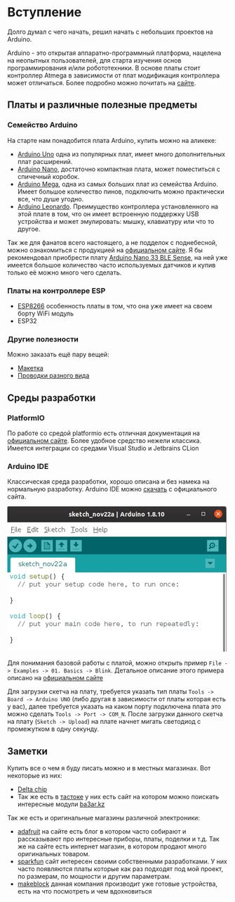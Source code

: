 # Вступление

Долго думал с чего начать, решил начать с небольших проектов на Arduino.

Arduino - это открытая аппаратно-программный платформа, нацелена на неопытных пользователей, для старта изучения основ программирования и/или робототехники. В основе платы стоит контроллер Atmega в зависимости от плат модификация контроллера может отличаться. Более подробно можно почитать на [сайте](https://www.arduino.cc/en/Guide/Introduction).

## Платы и различные полезные предметы

### Семейство Arduino

На старте нам понадобится плата Arduino, купить можно на аликеке:

* [Arduino Uno](https://ru.aliexpress.com/item/33009726379.html) одна из популярных плат, имеет много дополнительных плат расширений.
* [Arduino Nano](https://ru.aliexpress.com/item/32242048437.html), достаточно компактная плата, может поместиться с спичечный коробок.
* [Arduino Mega](https://www.aliexpress.com/item/4000235952850.html), одна из самых больших плат из семейства Arduino. Имеет большое количество пинов, подключить можно практически все, что душе угодно.
* [Arduino Leonardo](https://www.aliexpress.com/item/32923016834.html). Преимущество контроллера установленного на этой плате в том, что он имеет встроенную поддержку USB устройства и может эмулировать: мышку, клавиатуру или что то другое.

Так же для фанатов всего настоящего, а не подделок с поднебесной, можно ознакомиться с продукцией на [официальном сайте](https://store.arduino.cc/usa/arduino/boards-modules). Я бы рекомендовал приобрести плату [Arduino Nano 33 BLE Sense](https://store.arduino.cc/usa/nano-33-ble-sense-with-headers), на ней уже имеется большое количество часто используемых датчиков и купив только её можно много чего сделать.

### Платы на контроллере ESP

* [ESP8266](https://www.aliexpress.com/item/32647690484.html) особенность платы в том, что она уже имеет на своем борту WiFi модуль
* ESP32

### Другие полезности

Можно заказать ещё пару вещей:

* [Макетка](https://ru.aliexpress.com/item/32432740751.html)
* [Проводки разного вида](https://ru.aliexpress.com/item/32662824675.html)

## Среды разработки

### PlatformIO

По работе со средой platformio есть отличная документация на [официальном сайте](https://platformio.org/install/ide?install=vscode). Более удобное средство нежели классика. Имеется интеграции со средами Visual Studio и Jetbrains CLion

### Arduino IDE

Классическая среда разработки, хорошо описана и без намека на нормальную разработку. Arduino IDE можно [скачать](https://www.arduino.cc/en/Main/Software) с официального сайта.

![Arduino IDE](../img/00/arduino-ide.png)

Для понимания базовой работы с платой, можно открыть пример ```File -> Examples -> 01. Basics -> Blink```. Детальное описание этого примера описано на [официальном сайте](https://www.arduino.cc/en/Tutorial/Blink)

Для загрузки скетча на плату, требуется указать тип платы ```Tools -> Board -> Arduino UNO``` (либо другая в зависимости от платы которая есть у вас), далее требуется указать на каком порту подключена плата это можно сделать ```Tools -> Port -> COM_N```. После загрузки данного скетча на плату (```Sketch -> Upload```) на плате начнет мигать светодиод с промежутком в одну секунду.

## Заметки

Купить все о чем я буду писать можно и в местных магазинах. Вот некоторые из них:

* [Delta chip](https://go.2gis.com/qny6b)
* Так же есть в [тастоке](https://go.2gis.com/2oxdd) у них есть сайт на котором можно поискать интересные модули [ba3ar.kz](http://ba3ar.kz/)

Так же есть и оригинальные магазины различной электроники:

* [adafruit](https://www.adafruit.com/) на сайте есть блог в котором часто собирают и рассказывают про интересные приборы, платы, поделки и т.д. Так же на сайте есть интернет магазин, в котором продают много оригинальных товаром.
* [sparkfun](https://www.sparkfun.com/) сайт интересен своими собственными разработками. У них часто появляются платы которые как раз подходят под мой проект, по размерам, по мощности и другим параметрам.
* [makeblock](https://www.makeblock.com/) данная компания производит уже готовые устройства, есть на что посмотреть и чем вдохновиться
